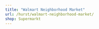 ```yaml
---
title: "Walmart Neighborhood Market"
url: /hurst/walmart-neighborhood-market/
shop: Supermarkt
---
```

